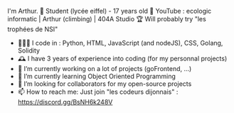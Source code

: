 I'm Arthur.
🏫 Student (lycée eiffel) - 17 years old
🎥 YouTube : ecologic informatic | Arthur (climbing) | 404A Studio
🏆 Will probably try "les trophées de NSI"

- 👨🏼‍💻 I code in : Python, HTML, JavaScript (and nodeJS), CSS, Golang, Solidity
- 🕰️ I have 3 years of experience into coding (for my personnal projects)
- 🔭 I’m currently working on a lot of projects (goFrontend, ...)
- 🌱 I’m currently learning Object Oriented Programming
- 👯 I’m looking for collaborators for my open-source projects
- 📫 How to reach me: Just join "les codeurs dijonnais" : https://discord.gg/BsNH6k248V
